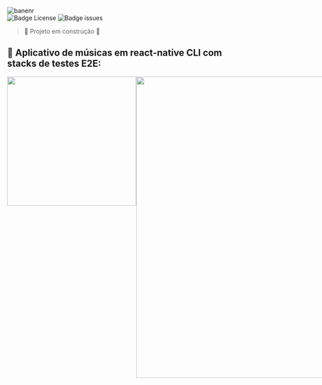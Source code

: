 ![banenr](https://user-images.githubusercontent.com/67022479/156891123-d5afe5db-cd18-4ec3-af04-a272869430b6.png)
<br>
![Badge License](https://img.shields.io/github/license/Edullk/app_music_tests)
![Badge issues](https://img.shields.io/github/issues/Edullk/app_music_tests)

> :construction: Projeto em construção :construction:

## :iphone: Aplicativo de músicas em react-native CLI com stacks de testes E2E:



<div style="display: flex">
  <image style="width: 300px; heigth: 300px" src="https://user-images.githubusercontent.com/67022479/156898321-926b48af-7c10-4e8c-934a-21eb50cf5518.png"></image>
  <image style="width: 700px; heigth: 700" src="/assets/run_test.gif"></image>
<div/>




### ✔️ Técnicas e tecnologias utilizadas

- ``Detox``
- ``React-native CLI``
- ``TDD``
- ``BDD``

### :point_right: <a href="/BDD.md">Cenários de testes</a> :point_left:


### :hammer: Funcionalidades do projeto

- `PLAY`: Reproduz a música.
- `PAUSE`: Pausa a música.
- `PULAR`: Pula para próxima música da playlist.
- `VOLTAR`: Voltar para música anterior da playlist.
- `LOOP`: Repete a música que está tocando sempre
- `LOOP 1X`: Repete a música que está tocando 1x


### 🛠️ Preparando o ambiente e rodando o projeto

1. Para instalar o projeto, começe instalando em sua máquina o projeto com o git:

```sh
git clone https://github.com/Edullk/app_music_tests.git
```
2. Depois do projeto baixado, você pode abri-lo com o editor da sua preferência. Aconselho usar o VsCode ou o WebStorm.

3. rode o comando ```yarn install```, para instalar todas as dependências do projeto.

<hr>

## Rodando os testes E2E

1. Atualizando o arquivo .detoxrc.json com o nome do seu emulador

```json
{
  "testRunner": "jest",
  "runnerConfig": "e2e/config.json",
  "configurations": {
    "android.emu.debug": {
      "type": "android.emulator",
      "binaryPath": "android/app/build/outputs/apk/debug/app-debug.apk",
      "build": "cd android && ./gradlew assembleDebug assembleAndroidTest -DtestBuildType=debug && cd ..",
      "device": {
        "avdName": "NOME DO SEU EMULADOR"
      }
    }
  }
}
```

2. rode o comando ```yarn detox_build``` para gerar o APK especifico para os testes
1. rode o comando ```yarn detox_test```, para testar todos os componentes ou ```yarn test [nome_test]``` para rodar um teste especifico.
* Todos os testes unitários estão localizados na pasta ```e2e```


